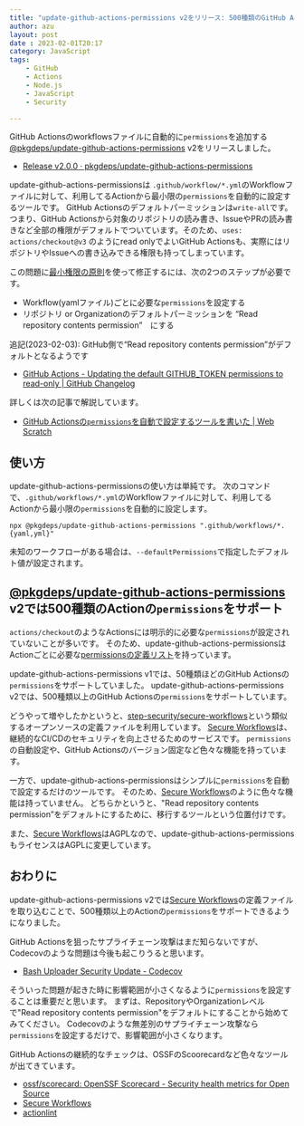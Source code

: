 ```yaml
---
title: "update-github-actions-permissions v2をリリース: 500種類のGitHub Actionsのpermissionsに対応"
author: azu
layout: post
date : 2023-02-01T20:17
category: JavaScript
tags:
    - GitHub
    - Actions
    - Node.js
    - JavaScript
    - Security

---
```


GitHub Actionsのworkflowsファイルに自動的に`permissions`を追加する[@pkgdeps/update-github-actions-permissions](https://github.com/pkgdeps/update-github-actions-permissions) v2をリリースしました。

- [Release v2.0.0 · pkgdeps/update-github-actions-permissions](https://github.com/pkgdeps/update-github-actions-permissions/releases/tag/v2.0.0)

update-github-actions-permissionsは `.github/workflow/*.yml`のWorkflowファイルに対して、利用してるActionから最小限の`permissions`を自動的に設定するツールです。
GitHub Actionsのデフォルトパーミッションは`write-all`です。 つまり、GitHub Actionsから対象のリポジトリの読み書き、IssueやPRの読み書きなど全部の権限がデフォルトでついています。そのため、`uses: actions/checkout@v3` のようにread onlyでよいGitHub Actionsも、実際にはリポジトリやIssueへの書き込みできる権限も持ってしまっています。

この問題に[最小権限の原則](https://ja.wikipedia.org/wiki/%E6%9C%80%E5%B0%8F%E6%A8%A9%E9%99%90%E3%81%AE%E5%8E%9F%E5%89%87)を使って修正するには、次の2つのステップが必要です。

- Workflow(yamlファイル)ごとに必要な`permissions`を設定する
- リポジトリ or Organizationのデフォルトパーミッションを “Read repository contents permission”　にする

追記(2023-02-03): GitHub側で“Read repository contents permission”がデフォルトとなるようです

- [GitHub Actions - Updating the default GITHUB_TOKEN permissions to read-only | GitHub Changelog](https://github.blog/changelog/2023-02-02-github-actions-updating-the-default-github_token-permissions-to-read-only/)

詳しくは次の記事で解説しています。

- [GitHub Actionsの`permissions`を自動で設定するツールを書いた | Web Scratch](https://efcl.info/2021/07/21/update-github-actions-permissions/)

## 使い方

update-github-actions-permissionsの使い方は単純です。
次のコマンドで、`.github/workflows/*.yml`のWorkflowファイルに対して、利用してるActionから最小限の`permissions`を自動的に設定します。

```
npx @pkgdeps/update-github-actions-permissions ".github/workflows/*.{yaml,yml}"
```
  
未知のワークフローがある場合は、`--defaultPermissions`で指定したデフォルト値が設定されます。

## [@pkgdeps/update-github-actions-permissions](https://github.com/pkgdeps/update-github-actions-permissions) v2では500種類のActionの`permissions`をサポート

`actions/checkout`のようなActionsには明示的に必要な`permissions`が設定されていないことが多いです。
そのため、update-github-actions-permissionsはActionごとに必要な[permissionsの定義リスト](https://github.com/pkgdeps/update-github-actions-permissions/blob/main/actions.yml)を持っています。

update-github-actions-permissions v1では、50種類ほどのGitHub Actionsの`permissions`をサポートしていました。
update-github-actions-permissions v2では、500種類以上のGitHub Actionsの`permissions`をサポートしています。

どうやって増やしたかというと、[step-security/secure-workflows](https://github.com/step-security/secure-workflows)という類似するオープンソースの定義ファイルを利用しています。
[Secure Workflows](https://github.com/step-security/secure-workflows)は、継続的なCI/CDのセキュリティを向上させるためのサービスです。
`permissions`の自動設定や、GitHub Actionsのバージョン固定など色々な機能を持っています。

一方で、update-github-actions-permissionsはシンプルに`permissions`を自動で設定するだけのツールです。
そのため、[Secure Workflows](https://github.com/step-security/secure-workflows)のように色々な機能は持っていません。
どちらかというと、"Read repository contents permission”をデフォルトにするために、移行するツールという位置付けです。

また、[Secure Workflows](https://github.com/step-security/secure-workflows)はAGPLなので、update-github-actions-permissionsもライセンスはAGPLに変更しています。

## おわりに

update-github-actions-permissions v2では[Secure Workflows](https://github.com/step-security/secure-workflows)の定義ファイルを取り込むことで、500種類以上のActionの`permissions`をサポートできるようになりました。

GitHub Actionsを狙ったサプライチェーン攻撃はまだ知らないですが、Codecovのような問題は今後も起こりうると思います。

- [Bash Uploader Security Update - Codecov](https://about.codecov.io/security-update/)

そういった問題が起きた時に影響範囲が小さくなるように`permissions`を設定することは重要だと思います。
まずは、RepositoryやOrganizationレベルで"Read repository contents permission"をデフォルトにすることから始めてみてください。
Codecovのような無差別のサプライチェーン攻撃なら`permissions`を設定するだけで、影響範囲が小さくなります。

GitHub Actionsの継続的なチェックは、OSSFのScoorecardなど色々なツールが出てきています。

- [ossf/scorecard: OpenSSF Scorecard - Security health metrics for Open Source](https://github.com/ossf/scorecard)
- [Secure Workflows](https://github.com/step-security/secure-workflows)
- [actionlint](https://github.com/rhysd/actionlint)
